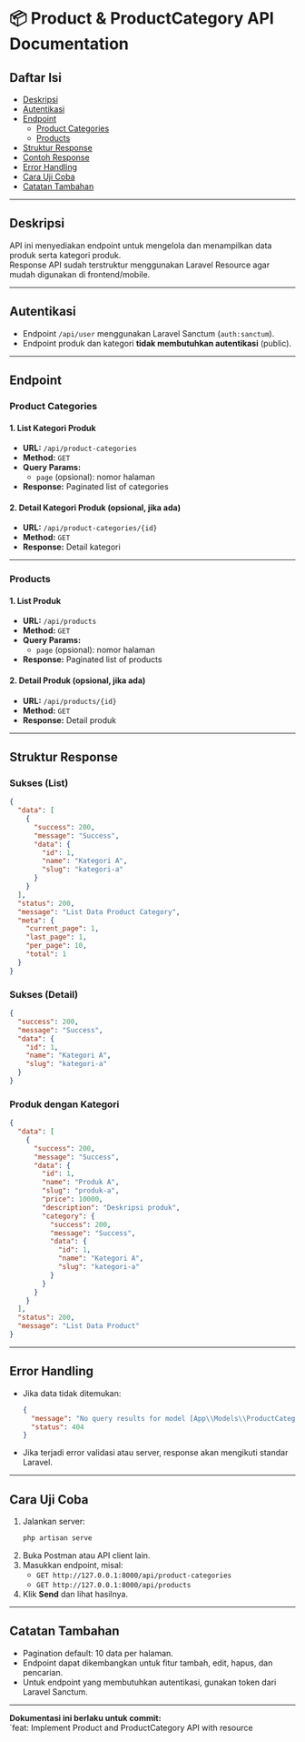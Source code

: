 # 📦 Product & ProductCategory API Documentation

## Daftar Isi
- [Deskripsi](#deskripsi)
- [Autentikasi](#autentikasi)
- [Endpoint](#endpoint)
  - [Product Categories](#product-categories)
  - [Products](#products)
- [Struktur Response](#struktur-response)
- [Contoh Response](#contoh-response)
- [Error Handling](#error-handling)
- [Cara Uji Coba](#cara-uji-coba)
- [Catatan Tambahan](#catatan-tambahan)

---

## Deskripsi

API ini menyediakan endpoint untuk mengelola dan menampilkan data produk serta kategori produk.  
Response API sudah terstruktur menggunakan Laravel Resource agar mudah digunakan di frontend/mobile.

---

## Autentikasi

- Endpoint `/api/user` menggunakan Laravel Sanctum (`auth:sanctum`).
- Endpoint produk dan kategori **tidak membutuhkan autentikasi** (public).

---

## Endpoint

### Product Categories

#### 1. List Kategori Produk
- **URL:** `/api/product-categories`
- **Method:** `GET`
- **Query Params:**  
  - `page` (opsional): nomor halaman
- **Response:** Paginated list of categories

#### 2. Detail Kategori Produk (opsional, jika ada)
- **URL:** `/api/product-categories/{id}`
- **Method:** `GET`
- **Response:** Detail kategori

---

### Products

#### 1. List Produk
- **URL:** `/api/products`
- **Method:** `GET`
- **Query Params:**  
  - `page` (opsional): nomor halaman
- **Response:** Paginated list of products

#### 2. Detail Produk (opsional, jika ada)
- **URL:** `/api/products/{id}`
- **Method:** `GET`
- **Response:** Detail produk

---

## Struktur Response

### Sukses (List)
```json
{
  "data": [
    {
      "success": 200,
      "message": "Success",
      "data": {
        "id": 1,
        "name": "Kategori A",
        "slug": "kategori-a"
      }
    }
  ],
  "status": 200,
  "message": "List Data Product Category",
  "meta": {
    "current_page": 1,
    "last_page": 1,
    "per_page": 10,
    "total": 1
  }
}
```

### Sukses (Detail)
```json
{
  "success": 200,
  "message": "Success",
  "data": {
    "id": 1,
    "name": "Kategori A",
    "slug": "kategori-a"
  }
}
```

### Produk dengan Kategori
```json
{
  "data": [
    {
      "success": 200,
      "message": "Success",
      "data": {
        "id": 1,
        "name": "Produk A",
        "slug": "produk-a",
        "price": 10000,
        "description": "Deskripsi produk",
        "category": {
          "success": 200,
          "message": "Success",
          "data": {
            "id": 1,
            "name": "Kategori A",
            "slug": "kategori-a"
          }
        }
      }
    }
  ],
  "status": 200,
  "message": "List Data Product"
}
```

---

## Error Handling

- Jika data tidak ditemukan:
  ```json
  {
    "message": "No query results for model [App\\Models\\ProductCategory] 999",
    "status": 404
  }
  ```
- Jika terjadi error validasi atau server, response akan mengikuti standar Laravel.

---

## Cara Uji Coba

1. Jalankan server:
   ```sh
   php artisan serve
   ```
2. Buka Postman atau API client lain.
3. Masukkan endpoint, misal:
   - `GET http://127.0.0.1:8000/api/product-categories`
   - `GET http://127.0.0.1:8000/api/products`
4. Klik **Send** dan lihat hasilnya.

---

## Catatan Tambahan

- Pagination default: 10 data per halaman.
- Endpoint dapat dikembangkan untuk fitur tambah, edit, hapus, dan pencarian.
- Untuk endpoint yang membutuhkan autentikasi, gunakan token dari Laravel Sanctum.

---

**Dokumentasi ini berlaku untuk commit:**  
`feat: Implement Product and ProductCategory API with resource